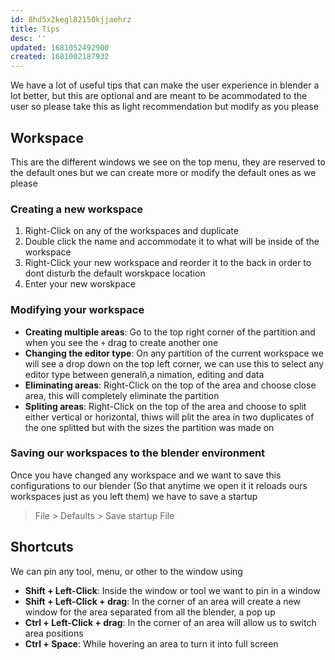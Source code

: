```yaml
---
id: 8hd5x2kegl82150kjjaehrz
title: Tips
desc: ''
updated: 1681052492900
created: 1681002187932
---
```


We have a lot of useful tips that can make the user experience in blender a lot better, but this are optional and are meant to be acommodated to the user so please take this as light recommendation but modify as you please

## Workspace

This are the different windows we see on the top menu, they are reserved to the default ones but we can create more or modify the default ones as we please

### Creating a new workspace

1. Right-Click on any of the workspaces and duplicate
2. Double click the name and accommodate it to what will be inside of the workspace
3. Right-Click your new workspace and reorder it to the back in order to dont disturb the default worskpace location
4. Enter your new worskpace

### Modifying your workspace

* **Creating multiple areas**: Go to the top right corner of the partition and when you see the `+` drag to create another one
* **Changing the editor type**: On any partition of the current workspace we will see a drop down on the top left corner, we can use this to select any editor type between generalñ,a nimation, editing and data
* **Eliminating areas**: Right-Click on the top of the area and choose close area, this will completely eliminate the partition
* **Spliting areas**: Right-Click on the top of the area and choose to split either vertical or horizontal, thiws will plit the area in two duplicates of the one splitted but with the sizes the partition was made on

### Saving our workspaces to the blender environment

Once you have changed any workspace and we want to save this configurations to our blender (So that anytime we open it it reloads ours workspaces just as you left them) we have to save a startup

> File > Defaults > Save startup File

## Shortcuts

We can pin any tool, menu, or other to the window using

* **Shift + Left-Click**: Inside the window or tool we want to pin in a window
* **Shift + Left-Click + drag**: In the corner of an area will create a new window for the area separated from all the blender, a pop up
* **Ctrl + Left-Click + drag**: In the corner of an area will allow us to switch area positions
* **Ctrl + Space**: While hovering an area to turn it into full screen





